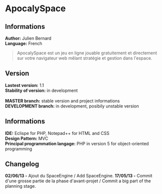 # ApocalySpace

## Informations
**Author:** Julien Bernard<br>
**Language:** French

> ApocalySpace est un jeu en ligne jouable gratuitement et directement sur votre navigateur web mêlant stratégie et gestion dans l'espace.

## Version
**Lastest version:** 1.1<br>
**Stability of version:** in development<br>
<br>
**MASTER branch:** stable version and project informations<br>
**DEVELOPMENT branch:** in development, posibily unstable version<br>

## Informations
**IDE:** Eclispe for PHP, Notepad++ for HTML and CSS<br>
**Design Pattern:** MVC<br>
**Principal programmation langage:** PHP in version 5 for object-oriented programming<br>

## Changelog
**02/06/13 -** Ajout du SpaceEngine / Add SpaceEngine.
**17/05/13 -** Commit d'une grosse partie de la phase d'avant-projet / Commit a big part of the planning stage.